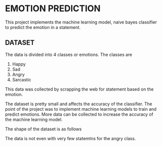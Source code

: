 # EMOTION PREDICTION

This project implements the machine learning model, naive bayes classifier to predict the emotion in a statement. 

## DATASET

The data is divided into 4 classes or emotions. The classes are

1. Happy
2. Sad
3. Angry
4. Sarcastic

This data was collected by scrapping the web for statement based on the emotion.

The dataset is pretty small and affects the accuracy of the classifier. The point of the project was to implement machine learning models to train and predict emotions. More data can be collected to increase the accuracy of the machine learning model. 

The shape of the dataset is as follows



The data is not even with very few statemtns for the angry class. 

